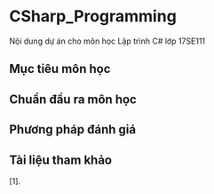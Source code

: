 # CSharp_Programming
Nội dung dự án cho môn học Lập trình C# lớp 17SE111
## Mục tiêu môn học

## Chuẩn đầu ra môn học

## Phương pháp đánh giá

## Tài liệu tham khảo
[1]. 
